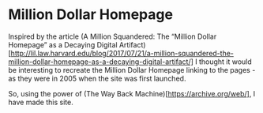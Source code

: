 # Million Dollar Homepage

Inspired by the article (A Million Squandered: The “Million Dollar Homepage” as a Decaying Digital Artifact)[http://lil.law.harvard.edu/blog/2017/07/21/a-million-squandered-the-million-dollar-homepage-as-a-decaying-digital-artifact/] I thought it would be interesting to recreate the Million Dollar Homepage linking to the pages - as they were in 2005 when the site was first launched.

So, using the power of (The Way Back Machine)[https://archive.org/web/], I have made this site.
